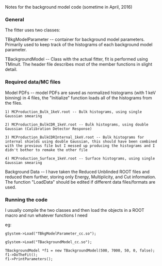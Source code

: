 Notes for the background model code (sometime in April, 2016)

### General
The fitter uses two classes:

TBkgModelParameter -- container for background model parameters. Primarily used to keep track of the histograms of each background model parameter.

TBackgroundModel -- Class with the actual fitter, fit is performed using TMinuit. The header file describes most of the member functions in slight detail. 


### Required data/MC files
Model PDFs -- model PDFs are saved as normalized histograms (with 1 keV binning) in 4 files, the "Initialize" function loads all of the histograms from the files.

	1) MCProduction_Bulk_1keV.root -- Bulk histograms, using single Gaussian smearing

	2) MCProduction_BulkCDR_1keV.root -- Bulk histograms, using double Gaussian (Calibration Detector Response)

	3) MCProduction_BulkCDRInternal_1keV.root -- Bulk histograms for internal shields using double Gaussian, this should have been combined with the previous file but I messed up producing the histograms and I didn't bother to remake the other file

	4) MCProduction_Surface_1keV.root -- Surface histograms, using single Gaussian smearing

Background Data -- I have taken the Reduced Unblinded ROOT files and reduced them further, storing only Energy, Multiplicity, and Cut information. The function "LoadData" should be edited if different data files/formats are used.

### Running the code
I usually compile the two classes and then load the objects in a ROOT macro and run whatever functions I need

eg:

	gSystem->Load("TBkgModelParameter_cc.so");

	gSystem->Load("TBackgroundModel_cc.so");

	TBackgroundModel *f1 = new TBackgroundModel(500, 7000, 50, 0, false);
	f1->DoTheFit();
	f1->PrintParameters();

